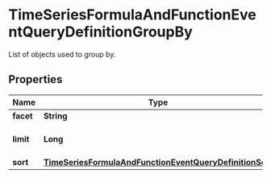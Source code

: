 

# TimeSeriesFormulaAndFunctionEventQueryDefinitionGroupBy

List of objects used to group by.
## Properties

Name | Type | Description | Notes
------------ | ------------- | ------------- | -------------
**facet** | **String** | Event facet. | 
**limit** | **Long** | Number of groups to return. |  [optional]
**sort** | [**TimeSeriesFormulaAndFunctionEventQueryDefinitionSort**](TimeSeriesFormulaAndFunctionEventQueryDefinitionSort.md) |  |  [optional]



